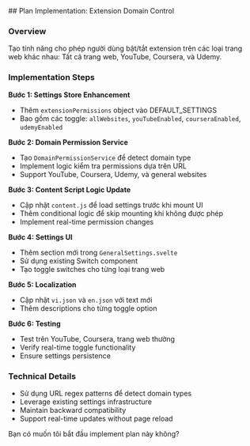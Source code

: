 <ExitPlanMode>
<plan>
## Plan Implementation: Extension Domain Control

### Overview

Tạo tính năng cho phép người dùng bật/tắt extension trên các loại trang web khác nhau: Tất cả trang web, YouTube, Coursera, và Udemy.

### Implementation Steps

**Bước 1: Settings Store Enhancement**

- Thêm `extensionPermissions` object vào DEFAULT_SETTINGS
- Bao gồm các toggle: `allWebsites`, `youTubeEnabled`, `courseraEnabled`, `udemyEnabled`

**Bước 2: Domain Permission Service**

- Tạo `DomainPermissionService` để detect domain type
- Implement logic kiểm tra permissions dựa trên URL
- Support YouTube, Coursera, Udemy, và general websites

**Bước 3: Content Script Logic Update**

- Cập nhật `content.js` để load settings trước khi mount UI
- Thêm conditional logic để skip mounting khi không được phép
- Implement real-time permission changes

**Bước 4: Settings UI**

- Thêm section mới trong `GeneralSettings.svelte`
- Sử dụng existing Switch component
- Tạo toggle switches cho từng loại trang web

**Bước 5: Localization**

- Cập nhật `vi.json` và `en.json` với text mới
- Thêm descriptions cho từng toggle option

**Bước 6: Testing**

- Test trên YouTube, Coursera, trang web thường
- Verify real-time toggle functionality
- Ensure settings persistence

### Technical Details

- Sử dụng URL regex patterns để detect domain types
- Leverage existing settings infrastructure
- Maintain backward compatibility
- Support real-time updates without page reload

Bạn có muốn tôi bắt đầu implement plan này không?
</plan>
</ExitPlanMode>
